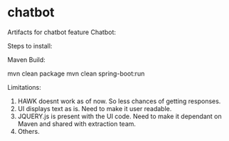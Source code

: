 # chatbot
Artifacts for chatbot feature
Chatbot:

Steps to install:

Maven Build:

mvn clean package
mvn clean spring-boot:run

Limitations:
1. HAWK doesnt work as of now. So less chances of getting responses.
2. UI displays text as is. Need to make it user readable.
3. JQUERY.js is present with the UI code. Need to make it dependant on Maven and shared with extraction team.
4. Others.
